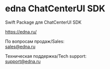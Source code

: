 # edna ChatCenterUI SDK

Swift Package для ChatCenterUI SDK

https://edna.ru/

По вопросам продаж/Sales:<br>
sales@edna.ru

Техническая поддержка/Tech support:<br>
support@edna.ru
